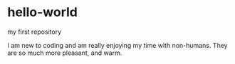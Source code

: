# hello-world
my first repository


I am new to coding and am really enjoying my time with non-humans. They are so much more pleasant, and warm.

